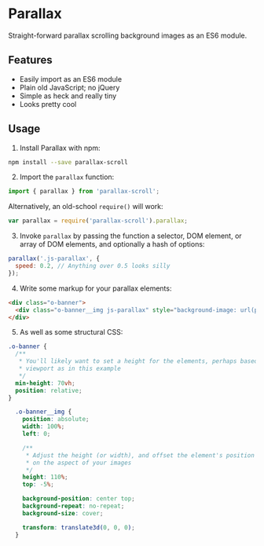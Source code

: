 Parallax
========

Straight-forward parallax scrolling background images as an ES6 module.

Features
--------

* Easily import as an ES6 module
* Plain old JavaScript; no jQuery
* Simple as heck and really tiny
* Looks pretty cool

Usage
-----

1. Install Parallax with npm:

  ```sh
  npm install --save parallax-scroll
  ```

2. Import the `parallax` function:

  ```js
  import { parallax } from 'parallax-scroll';
  ```

  Alternatively, an old-school `require()` will work:

  ```js
  var parallax = require('parallax-scroll').parallax;
  ```

3. Invoke `parallax` by passing the function a selector, DOM element, or array of DOM elements, and optionally a hash of options:

  ```js
  parallax('.js-parallax', {
    speed: 0.2, // Anything over 0.5 looks silly
  });
  ```

4. Write some markup for your parallax elements:

  ```html
  <div class="o-banner">
    <div class="o-banner__img js-parallax" style="background-image: url(path/to/some/img.jpg);"></div>
  </div>
  ```

5. As well as some structural CSS:

  ```css
  .o-banner {
    /**
     * You'll likely want to set a height for the elements, perhaps based on the
     * viewport as in this example
     */
    min-height: 70vh;
    position: relative;
  }

    .o-banner__img {
      position: absolute;
      width: 100%;
      left: 0;

      /**
       * Adjust the height (or width), and offset the element's position based
       * on the aspect of your images
       */
      height: 110%;
      top: -5%;

      background-position: center top;
      background-repeat: no-repeat;
      background-size: cover;

      transform: translate3d(0, 0, 0);
    }
  ```
